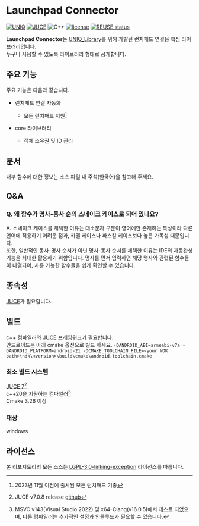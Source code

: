 <!--
SPDX-FileCopyrightText: © 2023 Kim Eun-su <eunsu0402@gmail.com>
SPDX-License-Identifier: LGPL-3.0-linking-exception
-->

Launchpad Connector
============

[![UNIQ](https://custom-icon-badges.demolab.com/badge/-UNIQ-FF8F00.svg)](https://fragrant-alarm-7d3.notion.site/UNIQ-fad2be60e85742268cabce1f06184ac1)
[![JUCE](https://custom-icon-badges.demolab.com/badge/JUCE_v7.0.8-F38D48.svg?logo=JUCE%2032x32)](https://juce.com/)
![C++](https://img.shields.io/badge/-C++20-F34B7D.svg?logo=c%2B%2B&style=flat)
[![license](https://custom-icon-badges.demolab.com/badge/license-LGPL--3.0--linking--exception-green.svg?logo=law)](https://spdx.org/licenses/LGPL-3.0-linking-exception.html)
[![REUSE status](https://api.reuse.software/badge/github.com/Tyndall-log/Launchpad_Connector)](https://api.reuse.software/info/github.com/Tyndall-log/Launchpad_Connector)

**Launchpad Connector**는 [UNIQ_Library](https://github.com/Tyndall-log/UNIQ_Library)를 위해 개발된 런치패드 연결용 핵심 라이브러리입니다.  
누구나 사용할 수 있도록 라이브러리 형태로 공개합니다.  

## 주요 기능

주요 기능은 다음과 같습니다.
- 런치패드 연결 자동화
    - 모든 런치패드 지원[^각주_런치패드]

- core 라이브러리
    - 객체 소유권 및 ID 관리

[^각주_런치패드]: 2023년 11월 이전에 출시된 모든 런치패드 기종

## 문서

내부 함수에 대한 정보는 소스 파일 내 주석(한국어)을 참고해 주세요.  

## Q&A

### Q. 왜 함수가 명사-동사 순의 스네이크 케이스로 되어 있나요?

A. 스네이크 케이스를 채택한 이유는 대소문자 구분이 영어에만 존재하는 특성이라 다른 언어에 적용하기 어려운 점과,
카멜 케이스나 파스칼 케이스보다 높은 가독성 때문입니다.  
또한, 일반적인 동사-명사 순서가 아닌 명사-동사 순서를 채택한 이유는 IDE의 자동완성 기능을 최대한 활용하기 위함입니다.
명사를 먼저 입력하면 해당 명사와 관련된 함수들이 나열되어, 사용 가능한 함수들을 쉽게 확인할 수 있습니다.

## 종속성

[JUCE](https://www.juce.com/)가 필요합니다.

## 빌드

c++ 컴파일러와 [JUCE](https://www.juce.com/) 프레임워크가 필요합니다.  
안드로이드는 아래 cmake 옵션으로 빌드 하세요.
```-DANDROID_ABI=armeabi-v7a -DANDROID_PLATFORM=android-21 -DCMAKE_TOOLCHAIN_FILE=<your NDK path>\ndk\<version>\build\cmake\android.toolchain.cmake```

### 최소 빌드 시스템

[JUCE 7](https://juce.com/juce-7-license/)[^각주_JUCE]  
c++20을 지원하는 컴파일러[^각주_컴파일러]  
Cmake 3.26 이상

[^각주_JUCE]: JUCE v7.0.8 release [github](https://github.com/juce-framework/JUCE/releases/tag/7.0.7)
[^각주_컴파일러]: MSVC v143(Visual Studio 2022) 및 x64-Clang(v16.0.5)에서 테스트 되었으며, 다른 컴파일러는 추가적인 설정과 인클루드가 필요할 수 있습니다.

### 대상

windows

## 라이선스

본 리포지토리의 모든 소스는 [LGPL-3.0-linking-exception](https://spdx.org/licenses/LGPL-3.0-linking-exception.html) 라이선스를 따릅니다.